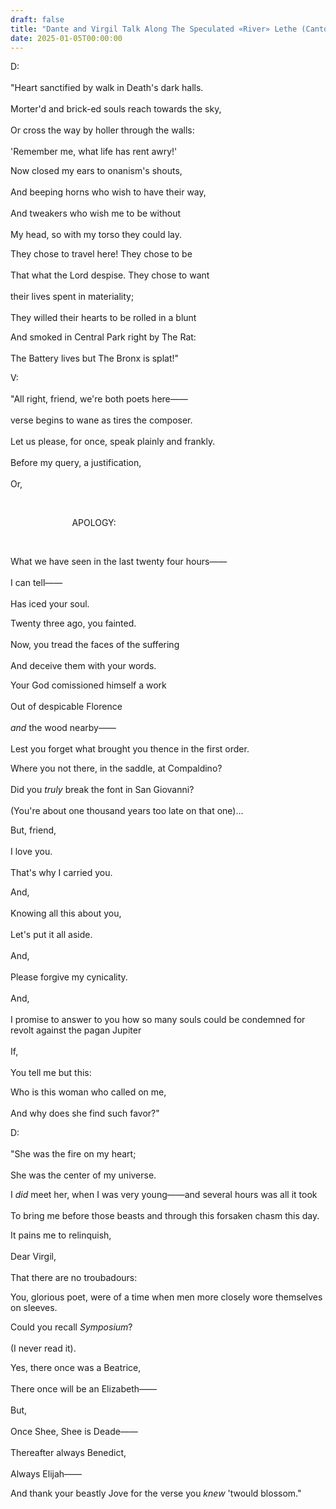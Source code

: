 ```yaml
---
draft: false
title: "Dante and Virgil Talk Along The Speculated «River» Lethe (Canto 1 : 2)"
date: 2025-01-05T00:00:00
---
```

D: <br>  
"Heart sanctified by walk in Death's dark halls. <br>  
Morter'd and brick-ed souls reach towards the sky, <br>  
Or cross the way by holler through the walls: <br>  
'Remember me, what life has rent awry!'

Now closed my ears to onanism's shouts, <br>  
And beeping horns who wish to have their way, <br>  
And tweakers who wish me to be without <br>  
My head, so with my torso they could lay. 

They chose to travel here! They chose to be <br>  
That what the Lord despise. They chose to want <br>  
their lives spent in materiality; <br>  
They willed their hearts to be rolled in a blunt 

And smoked in Central Park right by The Rat: <br>  
The Battery lives but The Bronx is splat!"

V: <br>  
"All right, friend, we're both poets here—— <br>  
verse begins to wane as tires the composer. <br>  
Let us please, for once, speak plainly and frankly. <br>  
Before my query, a justification, <br>  
Or, 

&nbsp;

&nbsp;&nbsp;&nbsp;&nbsp;&nbsp;&nbsp;&nbsp;&nbsp;&nbsp;&nbsp;&nbsp;&nbsp;&nbsp;&nbsp;&nbsp;&nbsp;&nbsp;&nbsp;&nbsp;&nbsp;&nbsp;&nbsp;&nbsp;&nbsp;&nbsp;APOLOGY: <br>  

&nbsp;

What we have seen in the last twenty four hours—— <br>  
I can tell—— <br>  
Has iced your soul. 

Twenty three ago, you fainted. <br>  
Now, you tread the faces of the suffering <br>  
And deceive them with your words. 

Your God comissioned himself a work <br>  
Out of despicable Florence <br>  
*and* the wood nearby—— <br>  
Lest you forget what brought you thence in the first order. 

Where you not there, in the saddle, at Compaldino? <br>  
Did you *truly* break the font in San Giovanni? <br>  
(You're about one thousand years too late on that one)...

But, friend, <br>  
I love you. <br>  
That's why I carried you. 

And, <br>  
Knowing all this about you, <br>  
Let's put it all aside. <br>  
And, <br>  
Please forgive my cynicality. <br>  
And, <br>  
I promise to answer to you how so many souls could be condemned for revolt against the pagan Jupiter <br>  
If, <br>  
You tell me but this:

Who is this woman who called on me, <br>  
And why does she find such favor?"

D: <br>  
"She was the fire on my heart; <br>  
She was the center of my universe. 

I *did* meet her, when I was very young——and several hours was all it took <br>  
To bring me before those beasts and through this forsaken chasm this day.

It pains me to relinquish, <br>  
Dear Virgil, <br>  
That there are no troubadours:

You, glorious poet, were of a time when men more closely wore themselves on sleeves.

Could you recall *Symposium*? <br>  
(I never read it).

Yes, there once was a Beatrice, <br>  
There once will be an Elizabeth—— <br>  
But, <br>  
Once Shee, Shee is Deade—— <br>  
Thereafter always Benedict, <br>  
Always Elijah——

And thank your beastly Jove for the verse you *knew* 'twould blossom." 
